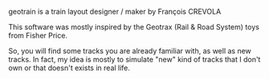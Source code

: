 geotrain is a train layout designer / maker
by François CREVOLA

This software was mostly inspired by the Geotrax (Rail & Road System) toys from Fisher Price.

So, you will find some tracks you are already familiar with, as well as new tracks.
In fact, my idea is mostly to simulate "new" kind of tracks that I don't own or that doesn't exists in real life.

